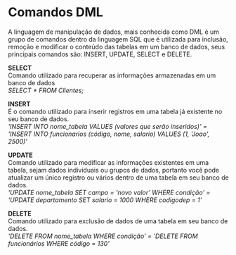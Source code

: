 # Comandos DML
A linguagem de manipulação de dados, mais conhecida como DML é um grupo de comandos dentro da linguagem SQL que é utilizada para inclusão, remoção e modificar o conteúdo das tabelas em um banco de dados, seus principais comandos são: INSERT, UPDATE, SELECT e DELETE.

**SELECT**
<br> Comando utilizado para recuperar as informações armazenadas em um banco de dados </br>
*SELECT * FROM Clientes;*

**INSERT**
<br> É o comando utilizado para inserir registros em uma tabela já existente no seu banco de dados. </br>
*'INSERT INTO nome_tabela VALUES (valores que serão inseridos)' = 'INSERT INTO funcionarios (código, nome, salario) VALUES (1, 'Joao', 2500)'*


**UPDATE**
<br> Comando utilizado para modificar as informações existentes em uma tabela, sejam dados individuais ou grupos de dados, portanto você pode atualizar um único registro ou vários dentro de uma tabela em seu banco de dados. </br>
*'UPDATE nome_tabela SET campo = ‘novo valor’ WHERE condição' = 'UPDATE departamento SET salario = 1000 WHERE codigodep = 1'*


**DELETE**
<br> Comando utilizado para exclusão de dados de uma tabela em seu banco de dados. </br>
*'DELETE FROM nome_tabela WHERE condição' = 'DELETE FROM funcionários WHERE código = 130'*

